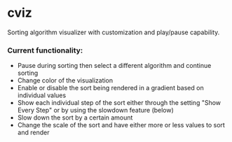 # cviz
Sorting algorithm visualizer with customization and play/pause capability.
### Current functionality:
- Pause during sorting then select a different algorithm and continue sorting
- Change color of the visualization
- Enable or disable the sort being rendered in a gradient based on individual values
- Show each individual step of the sort either through the setting "Show Every Step" or by using the slowdown feature (below)
- Slow down the sort by a certain amount
- Change the scale of the sort and have either more or less values to sort and render
